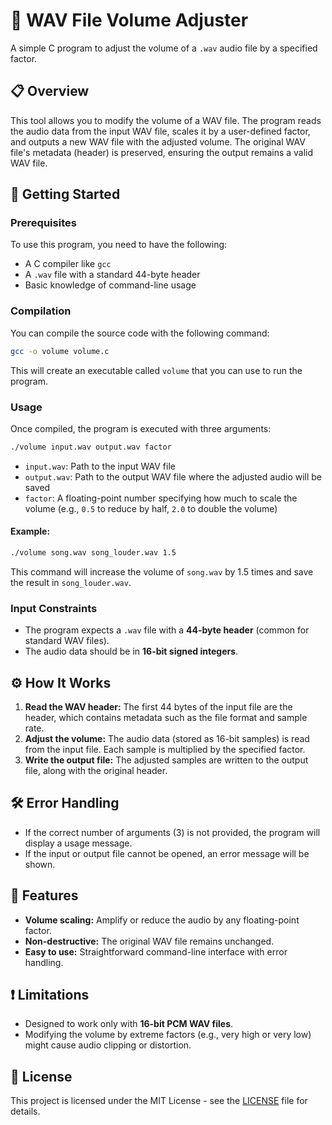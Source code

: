 
# 🎵 WAV File Volume Adjuster

A simple C program to adjust the volume of a `.wav` audio file by a specified factor.

## 📋 Overview

This tool allows you to modify the volume of a WAV file. The program reads the audio data from the input WAV file, scales it by a user-defined factor, and outputs a new WAV file with the adjusted volume. The original WAV file's metadata (header) is preserved, ensuring the output remains a valid WAV file.

## 🚀 Getting Started

### Prerequisites

To use this program, you need to have the following:

- A C compiler like `gcc`
- A `.wav` file with a standard 44-byte header
- Basic knowledge of command-line usage

### Compilation

You can compile the source code with the following command:

```bash
gcc -o volume volume.c
```

This will create an executable called `volume` that you can use to run the program.

### Usage

Once compiled, the program is executed with three arguments:

```bash
./volume input.wav output.wav factor
```

- `input.wav`: Path to the input WAV file
- `output.wav`: Path to the output WAV file where the adjusted audio will be saved
- `factor`: A floating-point number specifying how much to scale the volume (e.g., `0.5` to reduce by half, `2.0` to double the volume)

#### Example:

```bash
./volume song.wav song_louder.wav 1.5
```

This command will increase the volume of `song.wav` by 1.5 times and save the result in `song_louder.wav`.

### Input Constraints

- The program expects a `.wav` file with a **44-byte header** (common for standard WAV files).
- The audio data should be in **16-bit signed integers**.

## ⚙️ How It Works

1. **Read the WAV header:** The first 44 bytes of the input file are the header, which contains metadata such as the file format and sample rate.
2. **Adjust the volume:** The audio data (stored as 16-bit samples) is read from the input file. Each sample is multiplied by the specified factor.
3. **Write the output file:** The adjusted samples are written to the output file, along with the original header.

## 🛠️ Error Handling

- If the correct number of arguments (3) is not provided, the program will display a usage message.
- If the input or output file cannot be opened, an error message will be shown.
  
## 🌟 Features

- **Volume scaling:** Amplify or reduce the audio by any floating-point factor.
- **Non-destructive:** The original WAV file remains unchanged.
- **Easy to use:** Straightforward command-line interface with error handling.

## ❗ Limitations

- Designed to work only with **16-bit PCM WAV files**.
- Modifying the volume by extreme factors (e.g., very high or very low) might cause audio clipping or distortion.

## 📄 License

This project is licensed under the MIT License - see the [LICENSE](LICENSE) file for details.
